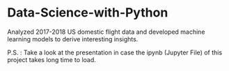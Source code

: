 # Data-Science-with-Python
Analyzed 2017-2018 US domestic flight data and developed machine learning models to derive interesting insights.

P.S. : Take a look at the presentation in case the ipynb (Jupyter File) of this project takes long time to load. 
